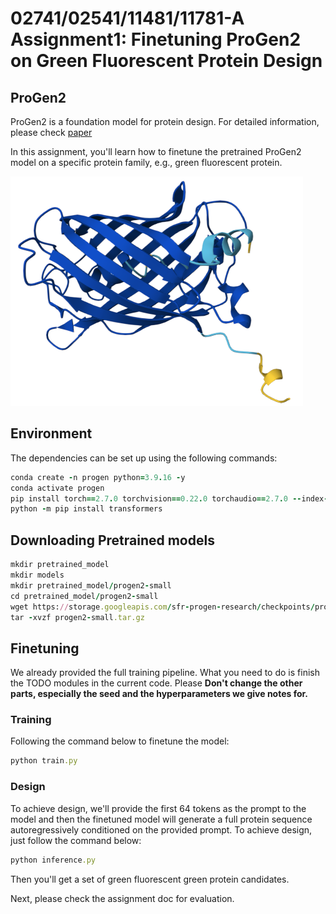 <h1>02741/02541/11481/11781-A Assignment1: Finetuning ProGen2 on Green Fluorescent Protein Design</h1>

<h2>ProGen2</h2>

ProGen2 is a foundation model for protein design. For detailed information, please check [paper](https://www.cell.com/cell-systems/fulltext/S2405-4712(23)00272-7)

In this assignment, you'll learn how to finetune the pretrained ProGen2 model on a specific protein family, e.g., green fluorescent protein.

![image](pictures/GFP.png)


<h2>Environment</h2>
The dependencies can be set up using the following commands:

```ruby
conda create -n progen python=3.9.16 -y 
conda activate progen 
pip install torch==2.7.0 torchvision==0.22.0 torchaudio==2.7.0 --index-url https://download.pytorch.org/whl/cu128
python -m pip install transformers
```

<h2>Downloading Pretrained models</h2>

```ruby
mkdir pretrained_model
mkdir models
mkdir pretrained_model/progen2-small
cd pretrained_model/progen2-small
wget https://storage.googleapis.com/sfr-progen-research/checkpoints/progen2-small.tar.gz
tar -xvzf progen2-small.tar.gz
```

<h2>Finetuning</h2>

We already provided the full training pipeline. What you need to do 
is finish the TODO modules in the current code. 
Please **Don't change the other parts, especially the seed and the hyperparameters we give notes for.**

<h3>Training</h3>
Following the command below to finetune the model: 

```ruby
python train.py
```

<h3>Design</h3>

To achieve design, we'll provide the first 64 tokens as the prompt to the model and then the finetuned model will generate a full protein
sequence autoregressively conditioned on the provided prompt. To achieve design, just follow the command below:

```ruby
python inference.py
```

Then you'll get a set of green fluorescent green protein candidates.

Next, please check the assignment doc for evaluation.